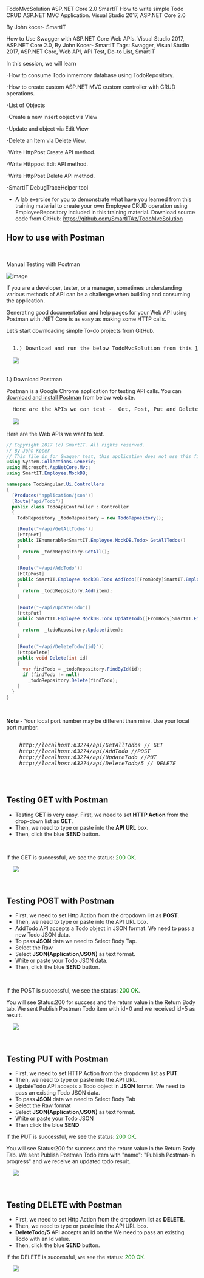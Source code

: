 TodoMvcSolution ASP.NET Core 2.0
SmartIT
How to write simple Todo CRUD ASP.NET MVC Application.
Visual Studio 2017, ASP.NET Core 2.0

By John kocer- SmartIT

How to Use Swagger with ASP.NET Core Web APIs. 
Visual Studio 2017, ASP.NET Core 2.0, By John Kocer- SmartIT
Tags: Swagger, Visual Studio 2017,  ASP.NET Core, Web API, API Test, Do-to List, SmartIT 


In this session, we will learn 

-How to consume Todo inmemory database using TodoRepository.

-How to create custom ASP.NET MVC custom controller with CRUD operations.

-List of Objects

-Create a new insert object via View

-Update and object via Edit View

-Delete an Item via Delete View.

-Write HttpPost Create API method.

-Write Httppost Edit API method.

-Write HttpPost Delete API method.

-SmartIT DebugTraceHelper tool

- A lab exercise for you to demonstrate what have you learned from this training material to create your own Employee CRUD operation using EmployeeRepository included in this training material.
Download source code from GitHub: https://github.com/SmartITAz/TodoMvcSolution

<h2> How to use with Postman </h2>
</br>

<span> Manual Testing with Postman </span>

![image](https://github.com/user-attachments/assets/e03a6970-7734-4613-9447-4b11f18526cb)
</br>

If you are a developer, tester, or a manager, sometimes understanding various methods of API can be a challenge when building and consuming the application.

Generating good documentation and help pages for your Web API using Postman with .NET Core is as easy as making some HTTP calls.

Let’s start downloading simple To-do projects from GitHub.

<pre>  
  1.) Download and run the below TodoMvcSolution from this <a href="https://github.com/SmartITAz/TodoMvcSwaggerSolution">link</a>.

  <img src="https://github.com/user-attachments/assets/9ee2720a-372b-439c-8438-f685965dd964" >

</pre>

1.) Download Postman
</br>

Postman is a Google Chrome application for testing API calls. You can [download and install Postman](https://www.postman.com/) from below web site.

<pre>
  Here are the APIs we can test -  Get, Post, Put and Delete for this application.

  <img src="https://github.com/user-attachments/assets/92841808-df6d-4c52-b46d-5b8e467e82fe" >
</pre>

Here are the Web APIs we want to test.

```csharp
// Copyright 2017 (c) SmartIT. All rights reserved.
// By John Kocer
// This file is for Swagger test, this application does not use this file
using System.Collections.Generic;
using Microsoft.AspNetCore.Mvc;
using SmartIT.Employee.MockDB;

namespace TodoAngular.Ui.Controllers
{
  [Produces("application/json")]
  [Route("api/Todo")]
  public class TodoApiController : Controller
  {
    TodoRepository _todoRepository = new TodoRepository();

    [Route("~/api/GetAllTodos")]
    [HttpGet]
    public IEnumerable<SmartIT.Employee.MockDB.Todo> GetAllTodos()
    {
      return _todoRepository.GetAll();
    }

    [Route("~/api/AddTodo")]
    [HttpPost]
    public SmartIT.Employee.MockDB.Todo AddTodo([FromBody]SmartIT.Employee.MockDB.Todo item)
    {
      return _todoRepository.Add(item);
    }

    [Route("~/api/UpdateTodo")]
    [HttpPut]
    public SmartIT.Employee.MockDB.Todo UpdateTodo([FromBody]SmartIT.Employee.MockDB.Todo item)
    {
      return  _todoRepository.Update(item);
    }

    [Route("~/api/DeleteTodo/{id}")]
    [HttpDelete]
    public void Delete(int id)
    {
      var findTodo = _todoRepository.FindById(id);
      if (findTodo != null)
        _todoRepository.Delete(findTodo);
    }
  }
}
```

</br>

<b>Note</b> - Your local port number may be different than mine. Use your local port number.

<pre>
  <i> 
    http://localhost:63274/api/GetAllTodos // GET 
    http://localhost:63274/api/AddTodo //POST
    http://localhost:63274/api/UpdateTodo //PUT
    http://localhost:63274/api/DeleteTodo/5 // DELETE 
  </i>
</pre>
</br>

<h2> Testing GET with Postman </h2>

- Testing **GET** is very easy. First, we need to set **HTTP Action** from the drop-down list as **GET**.
- Then, we need to type or paste into the **API URL** box.
- Then, click the blue **SEND** button.
</br>

If the GET is successful, we see the status: <span style="color:green;">200 OK</span>.

<pre>
  <img src="https://github.com/user-attachments/assets/14fa0bf5-45ee-4ba0-8802-2c77245cb4df" >
</pre>
</br>

<h2> Testing POST with Postman </h2>

- First, we need to set Http Action from the dropdown list as **POST**.
- Then, we need to type or paste into the API URL box.
- AddTodo API accepts a Todo object in JSON format. We need to pass a new Todo JSON data.
- To pass **JSON** data we need to Select Body Tap.
- Select the Raw
- Select **JSON(Application/JSON)** as text format.
- Write or paste your Todo JSON data.
- Then, click the blue **SEND** button.
</br>

If the POST is successful, we see the status: <span style="color:green;">200 OK</span>.

You will see Status:200 for success and the return value in the Return Body tab. We sent Publish Postman Todo item with id=0 and we received id=5 as result.

<pre>
  <img src="https://github.com/user-attachments/assets/be2058f8-934d-436d-8d97-3c342a8d840d" >
</pre>
</br>

<h2> Testing PUT with Postman </h2>

- First, we need to set HTTP Action from the dropdown list as **PUT**.
- Then, we need to type or paste into the API URL.
- UpdateTodo API accepts a Todo object in **JSON** format. We need to pass an existing Todo JSON data.
- To pass **JSON** data we need to Select Body Tab
- Select the Raw format
- Select **JSON(Application/JSON)** as text format.
- Write or paste your Todo JSON
- Then click the blue **SEND**

If the PUT is successful, we see the status: <span style="color:green;">200 OK</span>.

You will see Status:200 for success and the return value in the Return Body Tab. We sent Publish Postman Todo item with "name": "Publish Postman-In progress" and we receive an updated todo result.

<pre>
  <img src="https://github.com/user-attachments/assets/ef0a173d-bd66-4e53-a7cc-b239fb0cd2d0" >
</pre>
</br>

<h2> Testing DELETE with Postman </h2>

- First, we need to set Http Action from the dropdown list as **DELETE**.
- Then, we need to type or paste into the API URL box.
- **DeleteTodo/5** API accepts an id on the  We need to pass an existing Todo with an Id value.
- Then, click the blue **SEND** button.

If the DELETE is successful, we see the status: <span style="color:green;">200 OK</span>.

<pre>
  <img src="https://github.com/user-attachments/assets/df69e86c-f480-49d9-8d07-930affa68c23" >
</pre>
</br>
